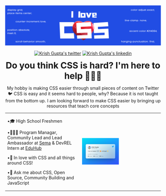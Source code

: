 <div align="center">
  <p><a href="https://twitter.com/krshkodes"><img alt="Welcome to Krish Gupta's github profile" src="assets/Banner.png" height="60%" /></a></p>
  <p>
    <a href="https://twitter.com/@krshkodes"><img src="https://img.shields.io/badge/krshkodes-1DA1F2?style=for-the-badge&logo=twitter&logoColor=white" alt="Krish Gupta's twitter"></a>
    <a href="https://www.linkedin.com/in/krshkodes"><img src="https://img.shields.io/badge/LinkedIn-0077B5?style=for-the-badge&logo=linkedin&logoColor=white" alt="Krish Gupta's linkedin"></a>
  </p>
  <h1 style="margin: 0;">Do you think CSS is hard? I'm here to help 🙋🏻‍♂️</h1>
  <p>My hobby is making CSS easier through small pieces of content on Twitter 🐦 CSS is easy and it seems hard to people, why? Because it is not taught from the bottom up. I am looking forward to make CSS easier by bringing up resources that teach core concepts</p>
</div align="center">
<table align="center"><tr>
<td>
  <p> •🎓 High School Freshmen</p>
  <p> •👨🏻‍💻 Program Managar, Community Lead and Lead Ambassador at <a href="https://semasoftware.com/">Sema</a> & DevREL Intern at <a href="https://eduhubcommunity.tech/">EduHub</a></p>
  <p> •💖 In love with CSS and all things around CSS!</p>
  <p> •💭 Ask me about CSS, Open Source, Community Building and JavaScript</p>
</td>
<td> <a align="right" href="https://twitter.com/krshkodes/status/1546146271089422336"><img alt="Twitter Thread on resources to Learn and Master CSS from its core" width="48%" src="assets/Hero.png" /></a> </td>
<tr></table>
